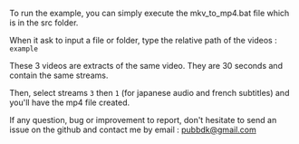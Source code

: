 To run the example, you can simply execute the mkv_to_mp4.bat file which is in the src folder.

When it ask to input a file or folder, type the relative path of the videos : ```example```

These 3 videos are extracts of the same video. They are 30 seconds and contain the same streams.

Then, select streams `3` then `1`  (for japanese audio and french subtitles) and you'll have the mp4 file created.



If any question, bug or improvement to report, don't hesitate to send an issue on the github and contact me by email : pubbdk@gmail.com

